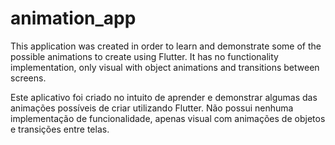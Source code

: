 # animation_app


This application was created in order to learn and demonstrate some of the possible animations to create
using Flutter. It has no functionality implementation, only visual with object animations and
transitions between screens.

Este aplicativo foi criado no intuito de aprender e demonstrar algumas das animações possíveis de criar
utilizando Flutter. Não possui nenhuma implementação de funcionalidade, apenas visual com animações
de objetos e transições entre telas.